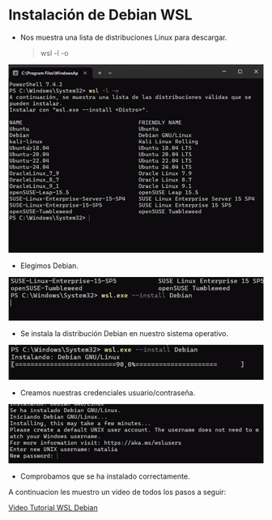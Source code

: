 
# Instalación de Debian WSL

- Nos muestra una lista de distribuciones Linux para descargar.
  > wsl -l -o

![captura](/img/captura5.png)

- Elegimos Debian.

![captura](/img/captura7.png)


- Se instala la distribución Debian en nuestro sistema operativo.

![captura](/img/captura8.png)

- Creamos nuestras credenciales usuario/contraseña.

![captura](/img/captura9.png)

- Comprobamos que se ha instalado correctamente.

A continuacion les muestro un video de todos los pasos a seguir:

[Video Tutorial WSL Debian](https://youtu.be/njylpAOhonY)


